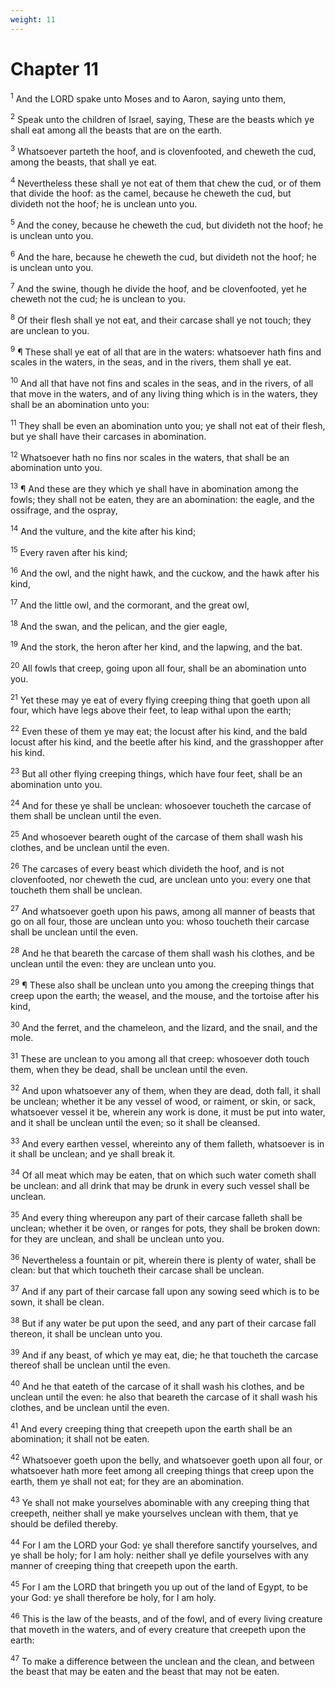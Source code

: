 ```yaml
---
weight: 11
---
```


# Chapter 11

<sup>1</sup> And the LORD spake unto Moses and to Aaron, saying unto them, 

<sup>2</sup> Speak unto the children of Israel, saying, These are the beasts which ye shall eat among all the beasts that are on the earth. 

<sup>3</sup> Whatsoever parteth the hoof, and is clovenfooted, and cheweth the cud, among the beasts, that shall ye eat. 

<sup>4</sup> Nevertheless these shall ye not eat of them that chew the cud, or of them that divide the hoof: as the camel, because he cheweth the cud, but divideth not the hoof; he is unclean unto you. 

<sup>5</sup> And the coney, because he cheweth the cud, but divideth not the hoof; he is unclean unto you. 

<sup>6</sup> And the hare, because he cheweth the cud, but divideth not the hoof; he is unclean unto you. 

<sup>7</sup> And the swine, though he divide the hoof, and be clovenfooted, yet he cheweth not the cud; he is unclean to you. 

<sup>8</sup> Of their flesh shall ye not eat, and their carcase shall ye not touch; they are unclean to you. 

<sup>9</sup> ¶ These shall ye eat of all that are in the waters: whatsoever hath fins and scales in the waters, in the seas, and in the rivers, them shall ye eat. 

<sup>10</sup> And all that have not fins and scales in the seas, and in the rivers, of all that move in the waters, and of any living thing which is in the waters, they shall be an abomination unto you: 

<sup>11</sup> They shall be even an abomination unto you; ye shall not eat of their flesh, but ye shall have their carcases in abomination. 

<sup>12</sup> Whatsoever hath no fins nor scales in the waters, that shall be an abomination unto you. 

<sup>13</sup> ¶ And these are they which ye shall have in abomination among the fowls; they shall not be eaten, they are an abomination: the eagle, and the ossifrage, and the ospray, 

<sup>14</sup> And the vulture, and the kite after his kind; 

<sup>15</sup> Every raven after his kind; 

<sup>16</sup> And the owl, and the night hawk, and the cuckow, and the hawk after his kind, 

<sup>17</sup> And the little owl, and the cormorant, and the great owl, 

<sup>18</sup> And the swan, and the pelican, and the gier eagle, 

<sup>19</sup> And the stork, the heron after her kind, and the lapwing, and the bat. 

<sup>20</sup> All fowls that creep, going upon all four, shall be an abomination unto you. 

<sup>21</sup> Yet these may ye eat of every flying creeping thing that goeth upon all four, which have legs above their feet, to leap withal upon the earth; 

<sup>22</sup> Even these of them ye may eat; the locust after his kind, and the bald locust after his kind, and the beetle after his kind, and the grasshopper after his kind. 

<sup>23</sup> But all other flying creeping things, which have four feet, shall be an abomination unto you. 

<sup>24</sup> And for these ye shall be unclean: whosoever toucheth the carcase of them shall be unclean until the even. 

<sup>25</sup> And whosoever beareth ought of the carcase of them shall wash his clothes, and be unclean until the even. 

<sup>26</sup> The carcases of every beast which divideth the hoof, and is not clovenfooted, nor cheweth the cud, are unclean unto you: every one that toucheth them shall be unclean. 

<sup>27</sup> And whatsoever goeth upon his paws, among all manner of beasts that go on all four, those are unclean unto you: whoso toucheth their carcase shall be unclean until the even. 

<sup>28</sup> And he that beareth the carcase of them shall wash his clothes, and be unclean until the even: they are unclean unto you. 

<sup>29</sup> ¶ These also shall be unclean unto you among the creeping things that creep upon the earth; the weasel, and the mouse, and the tortoise after his kind, 

<sup>30</sup> And the ferret, and the chameleon, and the lizard, and the snail, and the mole. 

<sup>31</sup> These are unclean to you among all that creep: whosoever doth touch them, when they be dead, shall be unclean until the even. 

<sup>32</sup> And upon whatsoever any of them, when they are dead, doth fall, it shall be unclean; whether it be any vessel of wood, or raiment, or skin, or sack, whatsoever vessel it be, wherein any work is done, it must be put into water, and it shall be unclean until the even; so it shall be cleansed. 

<sup>33</sup> And every earthen vessel, whereinto any of them falleth, whatsoever is in it shall be unclean; and ye shall break it. 

<sup>34</sup> Of all meat which may be eaten, that on which such water cometh shall be unclean: and all drink that may be drunk in every such vessel shall be unclean. 

<sup>35</sup> And every thing whereupon any part of their carcase falleth shall be unclean; whether it be oven, or ranges for pots, they shall be broken down: for they are unclean, and shall be unclean unto you. 

<sup>36</sup> Nevertheless a fountain or pit, wherein there is plenty of water, shall be clean: but that which toucheth their carcase shall be unclean. 

<sup>37</sup> And if any part of their carcase fall upon any sowing seed which is to be sown, it shall be clean. 

<sup>38</sup> But if any water be put upon the seed, and any part of their carcase fall thereon, it shall be unclean unto you. 

<sup>39</sup> And if any beast, of which ye may eat, die; he that toucheth the carcase thereof shall be unclean until the even. 

<sup>40</sup> And he that eateth of the carcase of it shall wash his clothes, and be unclean until the even: he also that beareth the carcase of it shall wash his clothes, and be unclean until the even. 

<sup>41</sup> And every creeping thing that creepeth upon the earth shall be an abomination; it shall not be eaten. 

<sup>42</sup> Whatsoever goeth upon the belly, and whatsoever goeth upon all four, or whatsoever hath more feet among all creeping things that creep upon the earth, them ye shall not eat; for they are an abomination. 

<sup>43</sup> Ye shall not make yourselves abominable with any creeping thing that creepeth, neither shall ye make yourselves unclean with them, that ye should be defiled thereby. 

<sup>44</sup> For I am the LORD your God: ye shall therefore sanctify yourselves, and ye shall be holy; for I am holy: neither shall ye defile yourselves with any manner of creeping thing that creepeth upon the earth. 

<sup>45</sup> For I am the LORD that bringeth you up out of the land of Egypt, to be your God: ye shall therefore be holy, for I am holy. 

<sup>46</sup> This is the law of the beasts, and of the fowl, and of every living creature that moveth in the waters, and of every creature that creepeth upon the earth: 

<sup>47</sup> To make a difference between the unclean and the clean, and between the beast that may be eaten and the beast that may not be eaten. 


